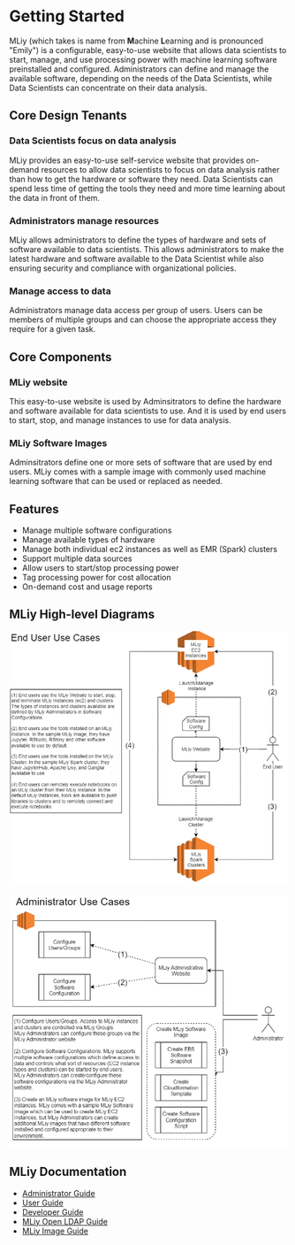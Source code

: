 # Getting Started

MLiy (which takes is name from **M**achine **L**earning and is pronounced "Emily") is a configurable, easy-to-use website that allows data scientists to start, manage, and use processing power with machine learning software preinstalled and configured. Administrators can define and manage the available software, depending on the needs of the Data Scientists, while Data Scientists can concentrate on their data analysis.

## Core Design Tenants
### Data Scientists focus on data analysis
MLiy provides an easy-to-use self-service website that provides on-demand resources to allow data scientists to focus on data analysis rather than how to get the hardware or software they need. Data Scientists can spend less time of getting the tools they need and more time learning about the data in front of them.

### Administrators manage resources
MLiy allows administrators to define the types of hardware and sets of software available to data scientists. This allows administrators to make the latest hardware and software available to the Data Scientist while also ensuring security and compliance with organizational policies.

### Manage access to data
Administrators manage data access per group of users. Users can be members of multiple groups and can choose the appropriate access they require for a given task.

## Core Components
### MLiy website
This easy-to-use website is used by Adminsitrators to define the hardware and software available for data scientists to use. And it is used by end users to start, stop, and manage instances to use for data analysis.

### MLiy Software Images
Adminsitrators define one or more sets of software that are used by end users. MLiy comes with a sample image with commonly used machine learning software that can be used or replaced as needed.

## Features
- Manage multiple software configurations
- Manage available types of hardware
- Manage both individual ec2 instances as well as EMR (Spark) clusters
- Support multiple data sources
- Allow users to start/stop processing power
- Tag processing power for cost allocation
- On-demand cost and usage reports

## MLiy High-level Diagrams
![End User Use Cases](img/MLiy_End_User_Use_Cases.GIF)

![Administrator Use Cases](img/MLiy_Administrator_Use_Cases.GIF)

## MLiy Documentation
- [Administrator Guide](./AdministratorGuide.md)
- [User Guide](./UserGuide.md)
- [Developer Guide](./DeveloperGuide.md)
- [MLiy Open LDAP Guide](./SupportForOpenLdap.md)
- [MLiy Image Guide](./MLiyImageGuide.md)
